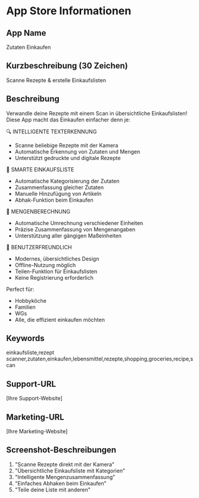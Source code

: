 # App Store Informationen

## App Name
Zutaten Einkaufen

## Kurzbeschreibung (30 Zeichen)
Scanne Rezepte & erstelle Einkaufslisten

## Beschreibung
Verwandle deine Rezepte mit einem Scan in übersichtliche Einkaufslisten! Diese App macht das Einkaufen einfacher denn je:

🔍 INTELLIGENTE TEXTERKENNUNG
- Scanne beliebige Rezepte mit der Kamera
- Automatische Erkennung von Zutaten und Mengen
- Unterstützt gedruckte und digitale Rezepte

📝 SMARTE EINKAUFSLISTE
- Automatische Kategorisierung der Zutaten
- Zusammenfassung gleicher Zutaten
- Manuelle Hinzufügung von Artikeln
- Abhak-Funktion beim Einkaufen

🧮 MENGENBERECHNUNG
- Automatische Umrechnung verschiedener Einheiten
- Präzise Zusammenfassung von Mengenangaben
- Unterstützung aller gängigen Maßeinheiten

📱 BENUTZERFREUNDLICH
- Modernes, übersichtliches Design
- Offline-Nutzung möglich
- Teilen-Funktion für Einkaufslisten
- Keine Registrierung erforderlich

Perfect für:
- Hobbyköche
- Familien
- WGs
- Alle, die effizient einkaufen möchten

## Keywords
einkaufsliste,rezept scanner,zutaten,einkaufen,lebensmittel,rezepte,shopping,groceries,recipe,scan

## Support-URL
[Ihre Support-Website]

## Marketing-URL
[Ihre Marketing-Website]

## Screenshot-Beschreibungen
1. "Scanne Rezepte direkt mit der Kamera"
2. "Übersichtliche Einkaufsliste mit Kategorien"
3. "Intelligente Mengenzusammenfassung"
4. "Einfaches Abhaken beim Einkaufen"
5. "Teile deine Liste mit anderen"
